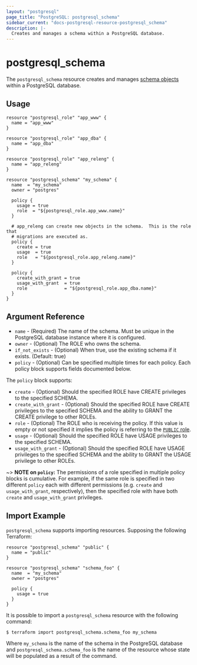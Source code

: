 ```yaml
---
layout: "postgresql"
page_title: "PostgreSQL: postgresql_schema"
sidebar_current: "docs-postgresql-resource-postgresql_schema"
description: |-
  Creates and manages a schema within a PostgreSQL database.
---
```


# postgresql\_schema

The ``postgresql_schema`` resource creates and manages [schema
objects](https://www.postgresql.org/docs/current/static/ddl-schemas.html) within
a PostgreSQL database.


## Usage

```hcl
resource "postgresql_role" "app_www" {
  name = "app_www"
}

resource "postgresql_role" "app_dba" {
  name = "app_dba"
}

resource "postgresql_role" "app_releng" {
  name = "app_releng"
}

resource "postgresql_schema" "my_schema" {
  name  = "my_schema"
  owner = "postgres"

  policy {
    usage = true
    role  = "${postgresql_role.app_www.name}"
  }

  # app_releng can create new objects in the schema.  This is the role that
  # migrations are executed as.
  policy {
    create = true
    usage  = true
    role   = "${postgresql_role.app_releng.name}"
  }

  policy {
    create_with_grant = true
    usage_with_grant  = true
    role              = "${postgresql_role.app_dba.name}"
  }
}
```

## Argument Reference

* `name` - (Required) The name of the schema. Must be unique in the PostgreSQL
  database instance where it is configured.
* `owner` - (Optional) The ROLE who owns the schema.
* `if_not_exists` - (Optional) When true, use the existing schema if it exists. (Default: true)
* `policy` - (Optional) Can be specified multiple times for each policy.  Each
    policy block supports fields documented below.

The `policy` block supports:

* `create` - (Optional) Should the specified ROLE have CREATE privileges to the specified SCHEMA.
* `create_with_grant` - (Optional) Should the specified ROLE have CREATE privileges to the specified SCHEMA and the ability to GRANT the CREATE privilege to other ROLEs.
* `role` - (Optional) The ROLE who is receiving the policy.  If this value is empty or not specified it implies the policy is referring to the [`PUBLIC` role](https://www.postgresql.org/docs/current/static/sql-grant.html).
* `usage` - (Optional) Should the specified ROLE have USAGE privileges to the specified SCHEMA.
* `usage_with_grant` - (Optional) Should the specified ROLE have USAGE privileges to the specified SCHEMA and the ability to GRANT the USAGE privilege to other ROLEs.

~> **NOTE on `policy`:** The permissions of a role specified in multiple policy blocks is cumulative.  For example, if the same role is specified in two different `policy` each with different permissions (e.g. `create` and `usage_with_grant`, respectively), then the specified role with have both `create` and `usage_with_grant` privileges.

## Import Example

`postgresql_schema` supports importing resources.  Supposing the following
Terraform:

```hcl
resource "postgresql_schema" "public" {
  name = "public"
}

resource "postgresql_schema" "schema_foo" {
  name  = "my_schema"
  owner = "postgres"

  policy {
    usage = true
  }
}
```

It is possible to import a `postgresql_schema` resource with the following
command:

```
$ terraform import postgresql_schema.schema_foo my_schema
```

Where `my_schema` is the name of the schema in the PostgreSQL database and
`postgresql_schema.schema_foo` is the name of the resource whose state will be
populated as a result of the command.
